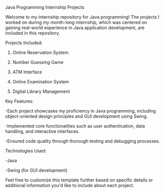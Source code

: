 

Java Programming Internship Projects

Welcome to my internship repository for Java programming! The projects I worked on during my month-long internship, which was centered on gaining real-world experience in Java application development, are included in this repository.



Projects Included:

1) Online Reservation System

2) Number Guessing Game

3) ATM Interface

4) Online Examination System

5) Digital Library Management




Key Features:

-Each project showcases my proficiency in Java programming, including object-oriented design principles and GUI development using Swing.

-Implemented core functionalities such as user authentication, data handling, and interactive interfaces.

-Ensured code quality through thorough testing and debugging processes.




Technologies Used:

-Java

-Swing (for GUI development)



Feel free to customize this template further based on specific details or additional information you'd like to include about each project.
